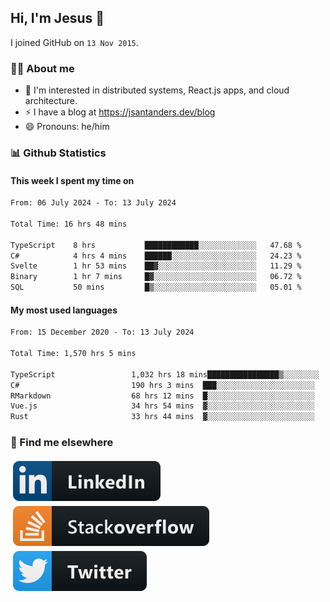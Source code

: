 ## Hi, I'm Jesus 👋

I joined GitHub on `13 Nov 2015`.

<!-- Talking about you -->

### 👨‍💻 About me

- 👦 I'm interested in distributed systems, React.js apps, and cloud architecture.
- ⚡️ I have a blog at <https://jsantanders.dev/blog>
- 😄 Pronouns: he/him

### 📊 Github Statistics

#### This week I spent my time on

<!--START_SECTION:weekly-->

```txt
From: 06 July 2024 - To: 13 July 2024

Total Time: 16 hrs 48 mins

TypeScript    8 hrs           ████████████░░░░░░░░░░░░░   47.68 %
C#            4 hrs 4 mins    ██████░░░░░░░░░░░░░░░░░░░   24.23 %
Svelte        1 hr 53 mins    ██▓░░░░░░░░░░░░░░░░░░░░░░   11.29 %
Binary        1 hr 7 mins     █▓░░░░░░░░░░░░░░░░░░░░░░░   06.72 %
SQL           50 mins         █▒░░░░░░░░░░░░░░░░░░░░░░░   05.01 %
```

<!--END_SECTION:weekly-->

#### My most used languages

<!--START_SECTION:alltime-->

```txt
From: 15 December 2020 - To: 13 July 2024

Total Time: 1,570 hrs 5 mins

TypeScript                 1,032 hrs 18 mins████████████████▒░░░░░░░░   65.75 %
C#                         190 hrs 3 mins  ███░░░░░░░░░░░░░░░░░░░░░░   12.11 %
RMarkdown                  68 hrs 12 mins  █░░░░░░░░░░░░░░░░░░░░░░░░   04.34 %
Vue.js                     34 hrs 54 mins  ▓░░░░░░░░░░░░░░░░░░░░░░░░   02.22 %
Rust                       33 hrs 44 mins  ▓░░░░░░░░░░░░░░░░░░░░░░░░   02.15 %
```

<!--END_SECTION:alltime-->

### 📢 Find me elsewhere

<p>
  <a target="_blank" href="https://linkedin.com/in/jsantanders">
    <img src="https://github.com/jsantanders/jsantanders/blob/master/img/linkedin.svg" alt="LinkedIn" style="vertical-align:top; margin:4px">
  </a>
  
  <a target="_blank" href="https://stackoverflow.com/users/7318331/jesus-santander">
    <img src="https://github.com/jsantanders/jsantanders/blob/master/img/stackoverflow.svg" alt="StackOverflow" style="vertical-align:top; margin:4px">
  </a>
  
  <a target="_blank" href="http://twitter.com/jsantanders">
    <img src="https://github.com/jsantanders/jsantanders/blob/master/img/twitter.svg" alt="Twitter" style="vertical-align:top; margin:4px">
  </a>
</p>
